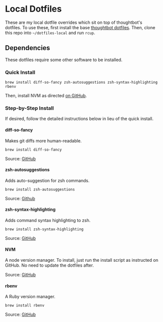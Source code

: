 # Local Dotfiles

These are my local dotfile overrides which sit on top of thoughtbot's dotfiles. To use these, first install the base [thoughtbot
dotfiles](https://github.com/stevehanson/dotfiles). Then, clone this repo into
`~/dotfiles-local` and run `rcup`. 

## Dependencies

These dotfiles require some other software to be installed. 

### Quick Install

```shell
brew install diff-so-fancy zsh-autosuggestions zsh-syntax-highlighting rbenv
```

Then, install NVM as directed [on GitHub](https://github.com/creationix/nvm).

### Step-by-Step Install

If desired, follow the detailed instructions below in lieu of the quick install.

#### diff-so-fancy

Makes git diffs more human-readable.

```shell
brew install diff-so-fancy
```

Source: [GitHub](https://github.com/so-fancy/diff-so-fancy)

#### zsh-autosuggestions

Adds auto-suggestion for zsh commands.

```shell
brew install zsh-autosuggestions
```

Source: [Github](https://github.com/zsh-users/zsh-autosuggestions)

#### zsh-syntax-highlighting

Adds command syntax highlighting to zsh.

```shell
brew install zsh-syntax-highlighting
```

Source: [GitHub](https://github.com/zsh-users/zsh-syntax-highlighting)

#### NVM

A node version manager. To install, just run the install script as instructed on GitHub. No need to update the dotfiles after.

Source: [GitHub](https://github.com/creationix/nvm)

#### rbenv

A Ruby version manager.

```
brew install rbenv
```

Source: [GitHub](https://github.com/rbenv/rbenv)